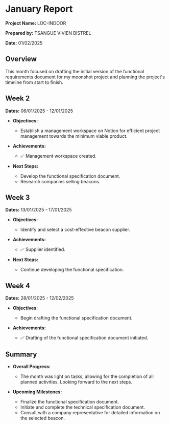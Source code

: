 # January Report

**Project Name:** LOC-INDOOR

**Prepared by:** TSANGUE VIVIEN BISTREL

**Date:** 01/02/2025

## Overview

This month focused on drafting the initial version of the functional requirements document for my moonshot project and planning the project's timeline from start to finish.

## Week 2

**Dates:** 06/01/2025 - 12/01/2025

- **Objectives:**
  - Establish a management workspace on Notion for efficient project management towards the minimum viable product.

- **Achievements:**
  - ✅ Management workspace created.

- **Next Steps:**
  - Develop the functional specification document.
  - Research companies selling beacons.

## Week 3

**Dates:** 13/01/2025 - 17/01/2025

- **Objectives:**
  - Identify and select a cost-effective beacon supplier.

- **Achievements:**
  - ✅ Supplier identified.

- **Next Steps:**
  - Continue developing the functional specification.

## Week 4

**Dates:** 28/01/2025 - 12/02/2025

- **Objectives:**
  - Begin drafting the functional specification document.

- **Achievements:**
  - ✅ Drafting of the functional specification document initiated.

## Summary

- **Overall Progress:**
  - The month was light on tasks, allowing for the completion of all planned activities. Looking forward to the next steps.

- **Upcoming Milestones:**
  - Finalize the functional specification document.
  - Initiate and complete the technical specification document.
  - Consult with a company representative for detailed information on the selected beacon.
